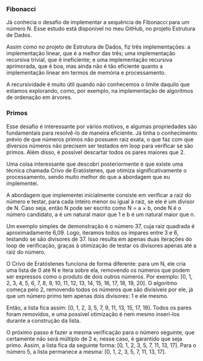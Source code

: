 ### Fibonacci
Já conhecia o desafio de implementar a sequência de Fibonacci para um número N. Esse estudo está disponível no meu GitHub, no projeto Estrutura de Dados.

Assim como no projeto de Estrutura de Dados, fiz três implementações: a implementação linear, que é a melhor das três; uma implementação recursiva trivial, que é ineficiente; e uma implementação recursiva aprimorada, que é boa, mas ainda não é tão eficiente quanto a implementação linear em termos de memória e processamento.

A recursividade é muito útil quando não conhecemos o limite daquilo que estamos explorando, como, por exemplo, na implementação de algoritmos de ordenação em árvores.

### Primos
Esse desafio é interessante por vários motivos, e algumas propriedades são fundamentais para resolvê-lo de maneira eficiente. Já tinha o conhecimento prévio de que números primos não possuem raiz exata, o que faz com que diversos números não precisem ser testados em loop para verificar se são primos. Além disso, é possível descartar todos os pares maiores que 2.

Uma coisa interessante que descobri posteriormente é que existe uma técnica chamada Crivo de Eratóstenes, que otimiza significativamente o processamento, sendo muito melhor do que a abordagem que eu implementei.

A abordagem que implementei inicialmente consiste em verificar a raiz do número e testar, para cada inteiro menor ou igual à raiz, se ele é um divisor de N. Caso seja, então N pode ser escrito como N = a × b, onde N é o número candidato, a é um natural maior que 1 e b é um natural maior que n.

Um exemplo simples de demonstração é o número 37, cuja raiz quadrada é aproximadamente 6,09. Logo, iteramos todos os ímpares entre 3 e 6, testando se são divisores de 37. Isso resulta em apenas duas iterações do loop de verificação, graças à otimização de testar os divisores apenas até a raiz do número.

O Crivo de Eratóstenes funciona de forma diferente: para um N, ele cria uma lista de 0 até N e itera sobre ela, removendo os números que podem ser expressos como o produto de dois outros números. Por exemplo: [0, 1, 2, 3, 4, 5, 6, 7, 8, 9, 10, 11, 12, 13, 14, 15, 16, 17, 18, 19, 20]. O algoritmo começa pelo 2, removendo todos os números que são divisíveis por ele, já que um número primo tem apenas dois divisores: 1 e ele mesmo.

Então, a lista fica assim: [0, 1, 2, 3, 5, 7, 9, 11, 13, 15, 17, 19]. Todos os pares foram removidos, e uma possível otimização é nem mesmo inseri-los durante a construção da lista.

O próximo passo é fazer a mesma verificação para o número seguinte, que certamente não será múltiplo de 2 e, nesse caso, é garantido que seja primo. Assim, a lista fica da seguinte forma: [0, 1, 2, 3, 5, 7, 11, 13, 17]. Para o número 5, a lista permanece a mesma: [0, 1, 2, 3, 5, 7, 11, 13, 17].

